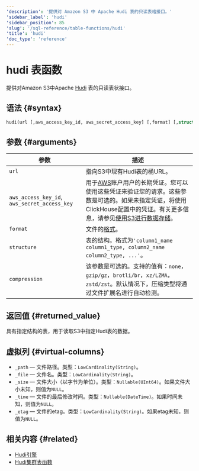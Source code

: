 ```yaml
---
'description': '提供对 Amazon S3 中 Apache Hudi 表的只读表格接口。'
'sidebar_label': 'hudi'
'sidebar_position': 85
'slug': '/sql-reference/table-functions/hudi'
'title': 'hudi'
'doc_type': 'reference'
---
```



# hudi 表函数

提供对Amazon S3中Apache [Hudi](https://hudi.apache.org/) 表的只读表状接口。

## 语法 {#syntax}

```sql
hudi(url [,aws_access_key_id, aws_secret_access_key] [,format] [,structure] [,compression])
```

## 参数 {#arguments}

| 参数                                     | 描述                                                                                                                                                                                                                                                                                                                                                                           |
|------------------------------------------|---------------------------------------------------------------------------------------------------------------------------------------------------------------------------------------------------------------------------------------------------------------------------------------------------------------------------------------------------------------------------------------|
| `url`                                    | 指向S3中现有Hudi表的桶URL。                                                                                                                                                                                                                                                                                                                             |
| `aws_access_key_id`, `aws_secret_access_key` | 用于[AWS](https://aws.amazon.com/)账户用户的长期凭证。您可以使用这些凭证来验证您的请求。这些参数是可选的。如果未指定凭证，将使用ClickHouse配置中的凭证。有关更多信息，请参见[使用S3进行数据存储](/engines/table-engines/mergetree-family/mergetree.md/#table_engine-mergetree-s3)。 |
| `format`                                 | 文件的[格式](/interfaces/formats)。                                                                                                                                                                                                                                                                                                                                        |
| `structure`                              | 表的结构。格式为`'column1_name column1_type, column2_name column2_type, ...'`。                                                                                                                                                                                                                                                                                         |
| `compression`                            | 该参数是可选的。支持的值有：`none`，`gzip/gz`，`brotli/br`，`xz/LZMA`，`zstd/zst`。默认情况下，压缩类型将通过文件扩展名进行自动检测。                                                                                                                                                                                                                   |

## 返回值 {#returned_value}

具有指定结构的表，用于读取S3中指定Hudi表的数据。

## 虚拟列 {#virtual-columns}

- `_path` — 文件路径。类型：`LowCardinality(String)`。
- `_file` — 文件名。类型：`LowCardinality(String)`。
- `_size` — 文件大小（以字节为单位）。类型：`Nullable(UInt64)`。如果文件大小未知，则值为`NULL`。
- `_time` — 文件的最后修改时间。类型：`Nullable(DateTime)`。如果时间未知，则值为`NULL`。
- `_etag` — 文件的etag。类型：`LowCardinality(String)`。如果etag未知，则值为`NULL`。

## 相关内容 {#related}

- [Hudi引擎](/engines/table-engines/integrations/hudi.md)
- [Hudi集群表函数](/sql-reference/table-functions/hudiCluster.md)
